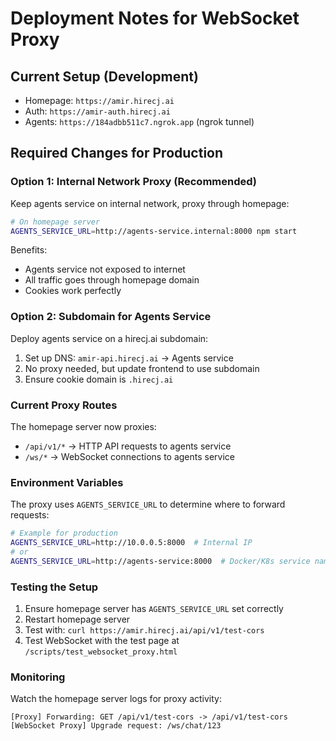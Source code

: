 # Deployment Notes for WebSocket Proxy

## Current Setup (Development)
- Homepage: `https://amir.hirecj.ai` 
- Auth: `https://amir-auth.hirecj.ai`
- Agents: `https://184adbb511c7.ngrok.app` (ngrok tunnel)

## Required Changes for Production

### Option 1: Internal Network Proxy (Recommended)
Keep agents service on internal network, proxy through homepage:

```bash
# On homepage server
AGENTS_SERVICE_URL=http://agents-service.internal:8000 npm start
```

Benefits:
- Agents service not exposed to internet
- All traffic goes through homepage domain
- Cookies work perfectly

### Option 2: Subdomain for Agents Service
Deploy agents service on a hirecj.ai subdomain:

1. Set up DNS: `amir-api.hirecj.ai` → Agents service
2. No proxy needed, but update frontend to use subdomain
3. Ensure cookie domain is `.hirecj.ai`

### Current Proxy Routes
The homepage server now proxies:
- `/api/v1/*` → HTTP API requests to agents service
- `/ws/*` → WebSocket connections to agents service

### Environment Variables
The proxy uses `AGENTS_SERVICE_URL` to determine where to forward requests:

```bash
# Example for production
AGENTS_SERVICE_URL=http://10.0.0.5:8000  # Internal IP
# or
AGENTS_SERVICE_URL=http://agents-service:8000  # Docker/K8s service name
```

### Testing the Setup
1. Ensure homepage server has `AGENTS_SERVICE_URL` set correctly
2. Restart homepage server
3. Test with: `curl https://amir.hirecj.ai/api/v1/test-cors`
4. Test WebSocket with the test page at `/scripts/test_websocket_proxy.html`

### Monitoring
Watch the homepage server logs for proxy activity:
```
[Proxy] Forwarding: GET /api/v1/test-cors -> /api/v1/test-cors
[WebSocket Proxy] Upgrade request: /ws/chat/123
```